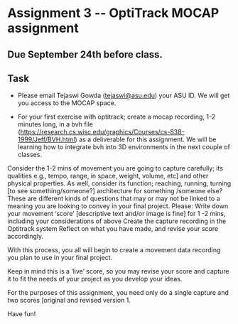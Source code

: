 # Assignment 3 -- OptiTrack MOCAP assignment

## Due September 24th before class. 

## Task

- Please email Tejaswi Gowda (tejaswi@asu.edu) your ASU ID. We will get you access to the MOCAP space.

- For your first exercise with optitrack; create a mocap recording, 1-2 minutes long, in a bvh file (https://research.cs.wisc.edu/graphics/Courses/cs-838-1999/Jeff/BVH.html) as a deliverable for this assignment. We will be learning how to integrate bvh into 3D environments in the next couple of classes.

Consider the 1-2 mins of movement you are going to capture carefully; its qualities e.g., tempo, range, in space, weight, volume, etc] and other physical properties. As well, consider its function; reaching, running, turning [to see something/someone?] architecture for something /someone else? These are different kinds of questions that may or may not be linked to a meaning you are looking to convey in your final project. 
Please:
Write down your movement ‘score’ [descriptive text and/or image is fine] for 1 -2 mins, including your considerations of above
Create the capture recording in the Optitrack system
Reflect on what  you have made, and revise your score accordingly.

With this process, you all will begin to create a movement data recording you plan to use in your final project. 

Keep in mind this is a ‘live’ score, so you may revise your score and capture it to fit the needs of your project as you develop your ideas.

For the purposes of this assignment, you need only do a single capture and two scores [original and revised version 1.

Have fun!

